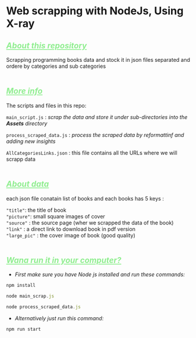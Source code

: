 # Web scrapping with NodeJs, Using X-ray

##  <i style="color:lightgreen"> <u> About this repository </i> </u>

Scrapping programming books data and stock it in json files separated and ordere by categories and sub categories
<br>
<br>

##  <i style="color:lightgreen"> <u> More info </i> </u>

The scripts and files in this repo: <br> 

`main_script.js`  : <i> scrap the data and store it under sub-directories into the <b>Assets</b> directory </i> <br>

`process_scraped_data.js` : <i> process the scraped data by reformattinf and adding new insights </i> <br>

`AllCategoriesLinks.json` : this file contains all the URLs where we will scrapp data
<br>
<br>

##  <i style="color:lightgreen"> <u> About data </i> </u>
each json file conatain list of books and each books has 5 keys : <br> 

`"title"`: the title of book  
`"picture"`: small square images of cover  
`"source"` : the source page (wher we scrapped the data of the book)  
`"link"` :  a direct link to download book in pdf version  
`"large_pic"` : the cover image of book (good quality)
<br>
<br>

##  <i style="color:lightgreen"> <u> Wana run it in your computer? </i> </u>
* <i> First make sure you have Node js installed and run these commands:</i> 

>
```js
npm install
```
```js
node main_scrap.js
```
```js
node process_scraped_data.js
```


* <i> Alternatively just run this command:</i> 
```
npm run start
```
